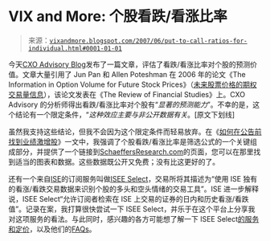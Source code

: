 <!--yml

分类：未分类

日期：2024-05-18 19:09:44

-->

# VIX and More: 个股看跌/看涨比率

> 来源：[`vixandmore.blogspot.com/2007/06/put-to-call-ratios-for-individual.html#0001-01-01`](http://vixandmore.blogspot.com/2007/06/put-to-call-ratios-for-individual.html#0001-01-01)

今天[CXO Advisory Blog](http://www.cxoadvisory.com/)发布了一篇文章，评估了看跌/看涨比率对个股的预测价值。文章大量引用了 Jun Pan 和 Allen Poteshman 在 2006 年的论文《The Information in Option Volume for Future Stock Prices》（[未来股票价格的期权交易量信息](http://www.business.uiuc.edu/poteshma/research/panPoteshman2006.pdf)），该论文发表在《The Review of Financial Studies》上。CXO Advisory 的分析师得出看跌/看涨比率对个股有“*显著的预测能力*”。不幸的是，这个结论有一个限定条件，“*这种效应主要与非公开数据有关*。[原文下划线]

虽然我支持这些结论，但我不会因为这个限定条件而轻易放弃。在《[如何在公告前找到业绩激增股](http://vixandmore.blogspot.com/2007/05/how-to-find-earnings-spiker-before.html)》一文中，我强调了个股看跌/看涨比率是筛选公式的一个关键组成部分，并提供了一个链接到[SchaeffersResearch.com](http://www.schaeffersresearch.com/streetools/indicators/equity_oipcratio.aspx)的页面，您可以在那里找到适当的图表和数据。这些数据既公开又免费；没有比这更好的了。

还有一个来自[ISE](http://vixandmore.blogspot.com/search?q=ise)的订阅服务叫做[ISEE Select](http://www.iseoptions.com/Market_Data/ISEE_Select.asp)，交易所将其描述为“使用 ISE 独有的看涨/看跌交易数据来识别个股的多头和空头情绪的交易工具”。ISE 进一步解释说，ISEE Select“允许订阅者检索在 ISE 上交易的证券的日内和历史看涨/看跌值”。记录在案，我打算很快尝试一下 ISEE Select，并乐于在这个平台上分享我对这项服务的看法。与此同时，感兴趣的各方可能想了解一下 ISEE Select[的服务和定价](http://www.iseoptions.com/Market_Data/About_ISEE.asp)，以及他们的[FAQs](http://www.iseoptions.com/Market_Data/ISEE_Select_FAQ.asp)。
